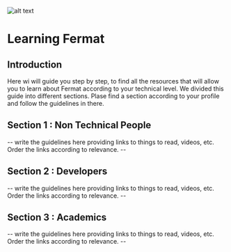 ![alt text](https://github.com/bitDubai/media-kit/blob/master/MediaKit/Fermat%20Branding/Fermat%20Logotype/Fermat_Logo_3D.png "Fermat Logo")

# Learning Fermat

## Introduction

Here wi will guide you step by step, to find all the resources that will allow you to learn about Fermat according to your technical level. We divided this guide into different sections. Plase find a section according to your profile and follow the guidelines in there.

## Section 1 : Non Technical People

-- write the guidelines here providing links to things to read, videos, etc. Order the links according to relevance. --

## Section 2 : Developers

-- write the guidelines here providing links to things to read, videos, etc. Order the links according to relevance. --

## Section 3 : Academics

-- write the guidelines here providing links to things to read, videos, etc. Order the links according to relevance. --


